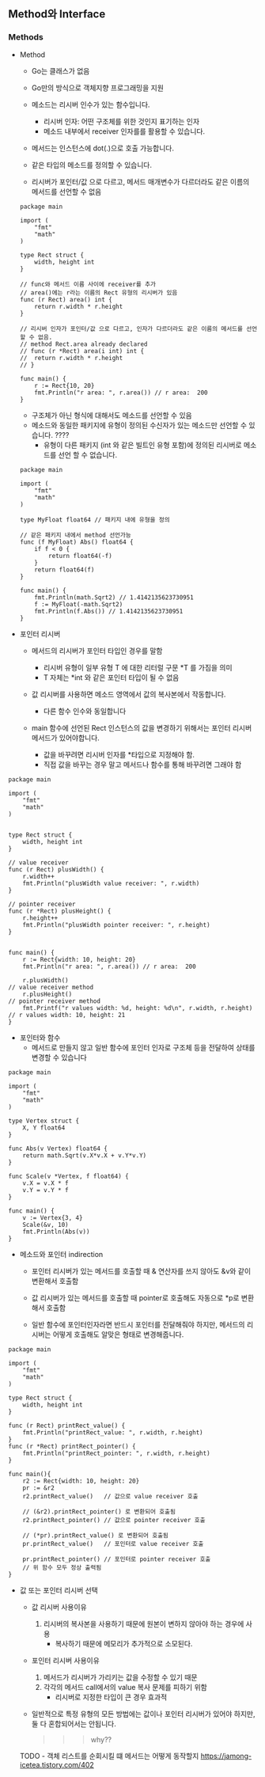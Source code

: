 ## Method와 Interface

### Methods


- Method
	- Go는 클래스가 없음
	- Go만의 방식으로 객체지향 프로그래밍을 지원
	- 메소드는 리시버 인수가 있는 함수입니다.
		- 리시버 인자: 어떤 구조체를 위한 것인지 표기하는 인자
		- 메소드 내부에서 receiver 인자를를 활용할 수 있습니다.
	
	- 메서드는 인스턴스에 dot(.)으로 호출 가능합니다.
	- 같은 타입의 메소드를 정의할 수 있습니다.
	- 리시버가 포인터/값 으로 다르고, 메서드 매개변수가 다르더라도 같은 이름의 메서드를 선언할 수 없음
	```
	package main

	import (
		"fmt"
		"math"
	)

	type Rect struct {
		width, height int
	}

	// func와 메서드 이름 사이에 receiver를 추가
	// area()에는 r라는 이름의 Rect 유형의 리시버가 있음
	func (r Rect) area() int {
		return r.width * r.height
	}
	
	// 리시버 인자가 포인터/값 으로 다르고, 인자가 다르더라도 같은 이름의 메서드를 선언할 수 없음.
	// method Rect.area already declared
	// func (r *Rect) area(i int) int {
	// 	return r.width * r.height
	// }

	func main() {
		r := Rect{10, 20}
		fmt.Println("r area: ", r.area()) // r area:  200
	}

	```
	
	- 구조체가 아닌 형식에 대해서도 메소드를 선언할 수 있음
	- 메소드와 동일한 패키지에 유형이 정의된 수신자가 있는 메소드만 선언할 수 있습니다. ???? 
		- 유형이 다른 패키지 (int 와 같은 빌트인 유형 포함)에 정의된 리시버로 메소드를 선언 할 수 없습니다.
	
	```golang
	package main

	import (
		"fmt"
		"math"
	)

	type MyFloat float64 // 패키지 내에 유형을 정의

	// 같은 패키지 내에서 method 선언가능
	func (f MyFloat) Abs() float64 {
		if f < 0 {
			return float64(-f)
		}
		return float64(f)
	}

	func main() {
		fmt.Println(math.Sqrt2) // 1.4142135623730951
		f := MyFloat(-math.Sqrt2)
		fmt.Println(f.Abs()) // 1.4142135623730951
	}

	```
	
- 포인터 리시버
	- 메서드의 리시버가 포인터 타입인 경우를 말함
		- 리시버 유형이 일부 유형 T 에 대한 리터럴 구문 *T 를 가짐을 의미
		- T 자체는 *int 와 같은 포인터 타입이 될 수 없음
		
	- 값 리시버를 사용하면 메소드 영역에서 값의 복사본에서 작동합니다. 
		- 다른 함수 인수와 동일합니다
	- main 함수에 선언된 Rect 인스턴스의 값을 변경하기 위해서는 포인터 리시버 메서드가 있어야합니다.
		- 값을 바꾸려면 리시버 인자를 *타입으로 지정해야 함.
		- 직접 값을 바꾸는 경우 말고 메서드나 함수를 통해 바꾸려면 그래야 함

```golang
package main

import (
	"fmt"
	"math"
)


type Rect struct {
	width, height int
}

// value receiver
func (r Rect) plusWidth() {
	r.width++
	fmt.Println("plusWidth value receiver: ", r.width)
}

// pointer receiver
func (r *Rect) plusHeight() {
	r.height++
	fmt.Println("plusWidth pointer receiver: ", r.height)
}


func main() {
	r := Rect{width: 10, height: 20}
	fmt.Println("r area: ", r.area()) // r area:  200

	r.plusWidth()                                                     // value receiver method
	r.plusHeight()                                                    // pointer receiver method
	fmt.Printf("r values width: %d, height: %d\n", r.width, r.height) // r values width: 10, height: 21
}
```

- 포인터와 함수
	- 메서드로 만들지 않고 일반 함수에 포인터 인자로 구조체 등을 전달하여 상태를 변경할 수 있습니다
	
```golang
package main

import (
	"fmt"
	"math"
)

type Vertex struct {
	X, Y float64
}

func Abs(v Vertex) float64 {
	return math.Sqrt(v.X*v.X + v.Y*v.Y)
}

func Scale(v *Vertex, f float64) {
	v.X = v.X * f
	v.Y = v.Y * f
}

func main() {
	v := Vertex{3, 4}
	Scale(&v, 10)
	fmt.Println(Abs(v))
}

```

- 메소드와 포인터 indirection
	- 포인터 리시버가 있는 메서드를 호출할 때 & 연산자를 쓰지 않아도 &v와 같이 변환해서 호출함
	- 값 리시버가 있는 메서드를 호출할 때 pointer로 호출해도 자동으로 *p로 변환해서 호출함
	
	- 일반 함수에 포인터인자라면 반드시 포인터를 전달해줘야 하지만, 메서드의 리시버는 어떻게 호출해도 알맞은 형태로 변경해줍니다.

```golang
package main

import (
	"fmt"
	"math"
)

type Rect struct {
	width, height int
}

func (r Rect) printRect_value() {
	fmt.Println("printRect_value: ", r.width, r.height)
}
func (r *Rect) printRect_pointer() {
	fmt.Println("printRect_pointer: ", r.width, r.height)
}

func main(){
	r2 := Rect{width: 10, height: 20}
	pr := &r2
	r2.printRect_value()   // 값으로 value receiver 호출
	
	// (&r2).printRect_pointer() 로 변환되어 호출됨
	r2.printRect_pointer() // 값으로 pointer receiver 호출
	
	// (*pr).printRect_value() 로 변환되어 호출됨
	pr.printRect_value()   // 포인터로 value receiver 호출
	
	pr.printRect_pointer() // 포인터로 pointer receiver 호출
	// 위 함수 모두 정상 출력됨
}
```

- 값 또는 포인터 리시버 선택
	- 값 리시버 사용이유
		1. 리시버의 복사본을 사용하기 때문에 원본이 변하지 않아야 하는 경우에 사용
			- 복사하기 때문에 메모리가 추가적으로 소모된다.
		
	- 포인터 리시버 사용이유
		1. 메서드가 리시버가 가리키는 값을 수정할 수 있기 때문
		2. 각각의 메서드 call에서의 value 복사 문제를 피하기 위함
			- 리시버로 지정한 타입이 큰 경우 효과적
	

	- 일반적으로 특정 유형의 모든 방법에는 값이나 포인터 리시버가 있어야 하지만, 둘 다 혼합되어서는 안됩니다.
		>>> why??
	
	TODO - 객체 리스트를 순회시킬 떄 메서드는 어떻게 동작할지
		https://jamong-icetea.tistory.com/402
